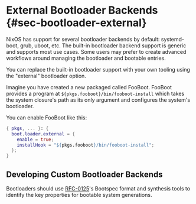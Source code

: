 # External Bootloader Backends {#sec-bootloader-external}

NixOS has support for several bootloader backends by default: systemd-boot, grub, uboot, etc.
The built-in bootloader backend support is generic and supports most use cases.
Some users may prefer to create advanced workflows around managing the bootloader and bootable entries.

You can replace the built-in bootloader support with your own tooling using the "external" bootloader option.

Imagine you have created a new packaged called FooBoot.
FooBoot provides a program at `${pkgs.fooboot}/bin/fooboot-install` which takes the system closure's path as its only argument and configures the system's bootloader.

You can enable FooBoot like this:

```nix
{ pkgs, ... }: {
  boot.loader.external = {
    enable = true;
    installHook = "${pkgs.fooboot}/bin/fooboot-install";
  };
}
```

## Developing Custom Bootloader Backends

Bootloaders should use [RFC-0125](https://github.com/NixOS/rfcs/pull/125)'s Bootspec format and synthesis tools to identify the key properties for bootable system generations.

